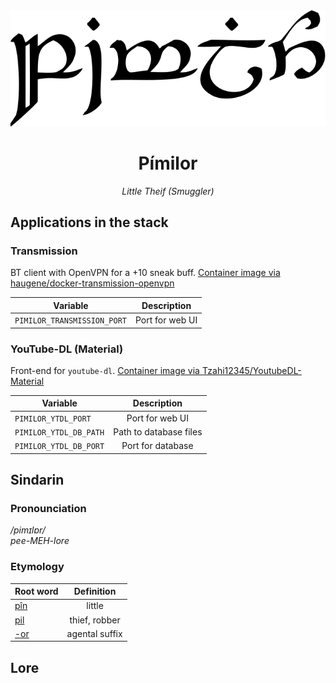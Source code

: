 <div align="center">
<img src="../resources/images/pimilor.svg" alt="Worker name written in Tengwar" style="max-width:100%;">

# Pímilor
_Little Theif (Smuggler)_
</div>

## Applications in the stack

### Transmission
BT client with OpenVPN for a +10 sneak buff.
[Container image via haugene/docker-transmission-openvpn](https://github.com/haugene/docker-transmission-openvpn)

| Variable | Description |
|----------|:-----------:|
| `PIMILOR_TRANSMISSION_PORT` | Port for web UI |


### YouTube-DL (Material)
Front-end for `youtube-dl`.
[Container image via Tzahi12345/YoutubeDL-Material](https://github.com/Tzahi12345/YoutubeDL-Material)

| Variable | Description |
|----------|:-----------:|
| `PIMILOR_YTDL_PORT` | Port for web UI |
| `PIMILOR_YTDL_DB_PATH` | Path to database files |
| `PIMILOR_YTDL_DB_PORT` | Port for database |

## Sindarin

### Pronounciation
_/pimɪlɒr/_  
_pee-MEH-lore_  


### Etymology

| Root word | Definition |
|-----------|:----------:|
| [pîn](https://www.elfdict.com/wt/15660) | little |
| [pil](https://www.elfdict.com/wt/519443) | thief, robber |
| [-or](https://www.elfdict.com/wt/518972) | agental suffix |

## Lore
